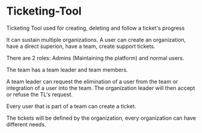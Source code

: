 # Ticketing-Tool
Ticketing Tool used for creating, deleting and follow a ticket's progress

It can sustain multiple organizations. A user can create an organization, have a direct superion, have a team, create support tickets.

There are 2 roles: Admins (Maintaining the platform) and normal users.

The team has a team leader and team members.

A team leader can request the elimination of a user from the team or integration of a user into the team. The organization leader will then accept or refuse the TL's request.

Every user that is part of a team can create a ticket.

The tickets will be defined by the organization, every organization can have different needs.

